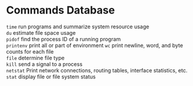 # Commands Database
`time` run programs and summarize system resource usage  
`du` estimate file space usage  
`pidof` find the process ID of a running program  
`printenv` print all or part of environment
`wc` print newline, word, and byte counts for each file  
`file` determine file type  
`kill` send a signal to a process  
`netstat` Print network connections, routing tables, interface statistics, etc.  
`stat` display file or file system status  
